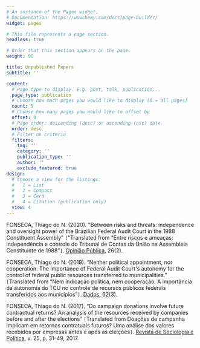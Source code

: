 ```yaml
---
# An instance of the Pages widget.
# Documentation: https://wowchemy.com/docs/page-builder/
widget: pages

# This file represents a page section.
headless: true

# Order that this section appears on the page.
weight: 90

title: Unpublished Papers
subtitle: ''

content:
  # Page type to display. E.g. post, talk, publication...
  page_type: publication
  # Choose how much pages you would like to display (0 = all pages)
  count: 5
  # Choose how many pages you would like to offset by
  offset: 0
  # Page order: descending (desc) or ascending (asc) date.
  order: desc
  # Filter on criteria
  filters:
    tag: ''
    category: ''
    publication_type: ''
    author: ''
    exclude_featured: true
design:
  # Choose a view for the listings:
  #   1 = List
  #   2 = Compact
  #   3 = Card
  #   4 = Citation (publication only)
  view: 4
---
```


FONSECA, Thiago do N. (2020). "Between risks and threats: independence and oversight power of the Brazilian Federal Audit Court in the 1988 Constituent Assembly" `[`"Translated from “Entre riscos e ameaças: independência e controle do Tribunal de Contas da União na Assembleia Constituinte de 1988”`]`. [Opinião Pública](https://www.scielo.br/scielo.php?script=sci_arttext&pid=S0104-62762020000200122), 26(2).

FONSECA, Thiago do N. (2019). “Neither political appointment, nor cooperation. The importance of Federal Audit Court's autonomy for the control of federal public resources transferred to municipalities.” `[`Translated from “Nem indicação política, nem cooperação. A importância da autonomia do TCU no controle de recursos públicos federais transferidos aos municípios”`]`. [Dados](https://www.scielo.br/scielo.php?script=sci_arttext&pid=S0011-52582019000300206), 62(3).

FONSECA, Thiago do N. (2017). “Do campaign donations involve future contractual returns? An analysis of the resources received by companies before and after the elections” `[`Translated from Doações de campanha implicam em retornos contratuais futuros? Uma análise dos valores recebidos por empresas antes e após as eleições`]`. [Revista de Sociologia e Política](https://www.scielo.br/scielo.php?pid=S0104-44782017000100031&script=sci_abstract&tlng=pt), v. 25, p. 31-49, 2017.

